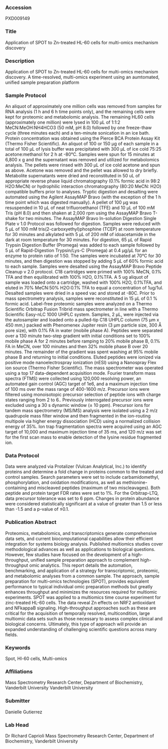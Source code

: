 ### Accession
PXD009149

### Title
Application of SPOT to Zn-treated HL-60 cells for multi-omics mechanism discovery

### Description
Application of SPOT to Zn-treated HL-60 cells for multi-omics mechanism discovery. A time-resolved, multi-omics experiment using an aumtomated, unified sample preparation platform

### Sample Protocol
An aliquot of approximately one million cells was removed from samples for RNA analysis (1 h and 6 h time points only), and the remaining cells were kept for proteomic and metabolomic analysis. The remaining HL60 cells (approximately one million) were lysed in 100 µL of 1:1:2 MeCN:MeOH:NH4HCO3 (50 mM, pH 8.0) followed by one freeze-thaw cycle (three minutes each) and a ten-minute sonication in an ice bath.  Protein concentration was obtained using the Pierce BCA Protein Assay Kit (Thermo Fisher Scientific). An aliquot of 100 or 150 µg of each sample in a total of 100 µL of lysis buffer was precipitated with 300 µL of ice cold 75:25 acetone:methanol for 2 h at -80°C. Samples were spun for 15 minutes at 6,800 x g and the supernatant was removed and utilized for metabolomics analysis. The pellets were rinsed with 300 µL of ice cold acetone and spun as above. Acetone was removed and the pellet was allowed to dry briefly. Metabolite supernatants were dried and reconstituted in 50 uL of appropriate reverse phase liquid chromatography (0.1%    formic    acid    in    98:2 H2O:MeCN) or hydrophilic interaction chromatography (80:20 MeCN: H2O) compatible buffers prior to analyses. Tryptic digestion and desalting were automated using the Agilent AssayMAP Bravo (with the exception of the 1 h time point which was digested manually). A pellet of 100 µg was resuspended in 10 µL of neat trifluoroethanol (TFE) and 10 µL of 100 mM Tris (pH 8.0) and then shaken at 2,000 rpm using the AssayMAP Bravo T-shake for two minutes. The AssayMAP Bravo In-solution Digestion Single Plate v 1.0 Protocol was followed for digestion. Samples were reduced with 5 µL of 100 mM tris(2-carboxyethyl)phosphine (TCEP) at room temperature for 30 minutes and alkylated with 5 µL of 200 mM of idoacetamide in the dark at room temperature for 30 minutes. For digestion, 65 µL of Rapid Trypsin Digestion Buffer (Promega) was added to each sample followed by 5 µL of Rapid-Digestion Trypsin/Lys-C (Promega) at 0.4 µg/µL for an enzyme to protein ratio of 1:50. The samples were incubated at 70°C for 30 minutes, and then digestion was stopped by adding 5 µL of 60% formic acid to each sample. Samples were desalted using the AssayMAP Bravo Peptide Cleanup v 2.0 protocol. C18 cartridges were primed with 100% MeCN, 0.1% TFA and then equilibrated with 100% H2O, 0.1%TFA. A 5 ug aliquot of sample was loaded onto a cartridge, washed with 100% H2O, 0.1%TFA, and eluted in 70% MeCN:50% H2O:0.1% TFA to equal a concentration of 1ug/1ul. Desalted samples were dried in a speed vac and stored at -80C. Prior to mass spectrometry analysis, samples were reconstituted in 15 µL of 0.1 % formic acid. Label-free proteomic samples were analyzed on a Thermo Scientific Orbitrap Fusion Tribrid mass spectrometer in line with a Thermo Scientific Easy-nLC 1000 UHPLC system. Samples, 2 µL, were injected via the autosampler and loaded onto a pulled-tip C18 UHPLC column (75 µm x 450 mm,) packed with Phenomenex Jupiter resin (3 µm particle size, 300 Å pore size), with 0.1% FA in water (mobile phase A). Peptides were separated over a 130 minute two-step gradient with initial conditions set to 100% mobile phase A for 2 minutes before ramping to 20% mobile phase B,  0.1% FA in MeCN, over 100 minutes and then 32% mobile phase B over 20 minutes. The remainder of the gradient was spent washing at 95% mobile phase B and returning to initial conditions. Eluted peptides were ionized via positive mode nanoelectrospray ionization (nESI) using a Nanospray Flex ion source (Thermo Fisher Scientific). The mass spectrometer was operated using a top 17 data-dependent acquisition mode. Fourier transform mass spectra (FTMS) were collected using 120,000 resolving power, an automated gain control (AGC) target of 1e6, and a maximum injection time of 100 ms over the mass range of 400-1600 m/z. Precursor ions were filtered using monoisotopic precursor selection of peptide ions with charge states ranging from 2 to 6.. Previously interrogated precursor ions were excluded using a 30 s dynamic window (± 10 ppm). Precursor ions for tandem mass spectrometry (MS/MS) analysis were isolated using a 2 m/z quadrupole mass filter window and then fragmented in the ion-routing multipole via higher energy dissociation (HCD) using a normalized collision energy of 35%.  Ion trap fragmentation spectra were acquired using an AGC target of 10,000 and maximum injection time of 35 ms, and 120 m/z was set for the first scan mass to enable detection of the lysine residue fragmented ion.

### Data Protocol
Data were analyzed via Protalizer (Vulcan Analytical, Inc.) to identify proteins and determine a fold change in proteins common to the treated and control samples. Search parameters were set to include carbamidomethyl, phosphorylation, and oxidation modifications, as well as methionine-containing and miscleaved peptides (maximum of two miscleavages). Both peptide and protein target FDR rates were set to 1%. For the Orbitrap-LTQ, data precursor tolerance was set to 6 ppm. Changes in protein abundance were considered statistically significant at a value of greater than 1.5 or less than -1.5 and a p-value of ≤0.1.

### Publication Abstract
Proteomics, metabolomics, and transcriptomics generate comprehensive data sets, and current biocomputational capabilities allow their efficient integration for systems biology analysis. Published multiomics studies cover methodological advances as well as applications to biological questions. However, few studies have focused on the development of a high-throughput, unified sample preparation approach to complement high-throughput omic analytics. This report details the automation, benchmarking, and application of a strategy for transcriptomic, proteomic, and metabolomic analyses from a common sample. The approach, sample preparation for multi-omics technologies (SPOT), provides equivalent performance to typical individual omic preparation methods but greatly enhances throughput and minimizes the resources required for multiomic experiments. SPOT was applied to a multiomics time course experiment for zinc-treated HL-60 cells. The data reveal Zn effects on NRF2 antioxidant and NFkappaB signaling. High-throughput approaches such as these are critical for the acquisition of temporally resolved, multicondition, large multiomic data sets such as those necessary to assess complex clinical and biological concerns. Ultimately, this type of approach will provide an expanded understanding of challenging scientific questions across many fields.

### Keywords
Spot, Hl-60 cells, Multi-omics

### Affiliations
Mass Spectrometry Research Center, Department of Biochemistry, Vanderbilt University
Vanderbilt University

### Submitter
Danielle Gutierrez

### Lab Head
Dr Richard Caprioli
Mass Spectrometry Research Center, Department of Biochemistry, Vanderbilt University


